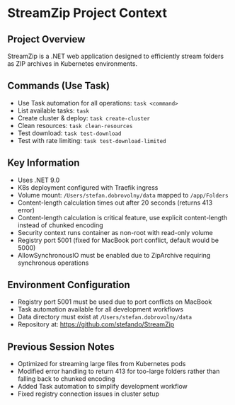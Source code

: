 # StreamZip Project Context

## Project Overview
StreamZip is a .NET web application designed to efficiently stream folders as ZIP archives in Kubernetes environments.

## Commands (Use Task)
- Use Task automation for all operations: `task <command>`
- List available tasks: `task`
- Create cluster & deploy: `task create-cluster`
- Clean resources: `task clean-resources`
- Test download: `task test-download`
- Test with rate limiting: `task test-download-limited`

## Key Information
- Uses .NET 9.0
- K8s deployment configured with Traefik ingress
- Volume mount: `/Users/stefan.dobrovolny/data` mapped to `/app/Folders`
- Content-length calculation times out after 20 seconds (returns 413 error)
- Content-length calculation is critical feature, use explicit content-length instead of chunked encoding
- Security context runs container as non-root with read-only volume
- Registry port 5001 (fixed for MacBook port conflict, default would be 5000)
- AllowSynchronousIO must be enabled due to ZipArchive requiring synchronous operations

## Environment Configuration
- Registry port 5001 must be used due to port conflicts on MacBook
- Task automation available for all development workflows
- Data directory must exist at `/Users/stefan.dobrovolny/data`
- Repository at: https://github.com/stefando/StreamZip

## Previous Session Notes
- Optimized for streaming large files from Kubernetes pods
- Modified error handling to return 413 for too-large folders rather than falling back to chunked encoding
- Added Task automation to simplify development workflow
- Fixed registry connection issues in cluster setup
